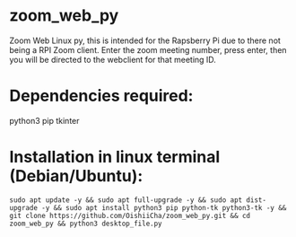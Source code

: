 # zoom_web_py
Zoom Web Linux py, this is intended for the Rapsberry Pi due to there not being a RPI Zoom client. 
Enter the zoom meeting number, press enter, then you will be directed to the webclient for that meeting ID.

# Dependencies required:
python3
pip
tkinter

# Installation in linux terminal (Debian/Ubuntu):
```
sudo apt update -y && sudo apt full-upgrade -y && sudo apt dist-upgrade -y && sudo apt install python3 pip python-tk python3-tk -y && git clone https://github.com/OishiiCha/zoom_web_py.git && cd zoom_web_py && python3 desktop_file.py
```

